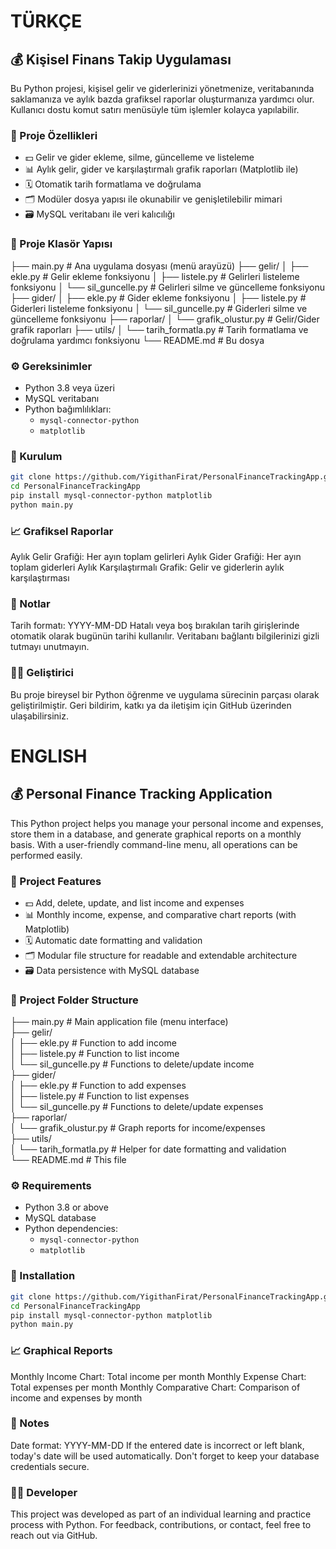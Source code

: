 # TÜRKÇE

## 💰 Kişisel Finans Takip Uygulaması

Bu Python projesi, kişisel gelir ve giderlerinizi yönetmenize, veritabanında saklamanıza ve aylık bazda grafiksel raporlar oluşturmanıza yardımcı olur. Kullanıcı dostu komut satırı menüsüyle tüm işlemler kolayca yapılabilir.

### 🚀 Proje Özellikleri

- 💵 Gelir ve gider ekleme, silme, güncelleme ve listeleme
- 📊 Aylık gelir, gider ve karşılaştırmalı grafik raporları (Matplotlib ile)
- 🗓️ Otomatik tarih formatlama ve doğrulama
- 🗂️ Modüler dosya yapısı ile okunabilir ve genişletilebilir mimari
- 🗃️ MySQL veritabanı ile veri kalıcılığı

### 🧱 Proje Klasör Yapısı

├── main.py                       # Ana uygulama dosyası (menü arayüzü) 
├── gelir/
│ ├── ekle.py                     # Gelir ekleme fonksiyonu 
│ ├── listele.py                  # Gelirleri listeleme fonksiyonu 
│ └── sil_guncelle.py             # Gelirleri silme ve güncelleme fonksiyonu 
├── gider/
│ ├── ekle.py                     # Gider ekleme fonksiyonu 
│ ├── listele.py                  # Giderleri listeleme fonksiyonu 
│ └── sil_guncelle.py             # Giderleri silme ve güncelleme fonksiyonu 
├── raporlar/
│ └── grafik_olustur.py           # Gelir/Gider grafik raporları 
├── utils/
│ └── tarih_formatla.py           # Tarih formatlama ve doğrulama yardımcı fonksiyonu 
└── README.md                     # Bu dosya 


### ⚙️ Gereksinimler

- Python 3.8 veya üzeri
- MySQL veritabanı
- Python bağımlılıkları:
  - `mysql-connector-python`
  - `matplotlib`

### 💾 Kurulum

```bash
git clone https://github.com/YigithanFirat/PersonalFinanceTrackingApp.git
cd PersonalFinanceTrackingApp
pip install mysql-connector-python matplotlib
python main.py
```

### 📈 Grafiksel Raporlar
Aylık Gelir Grafiği: Her ayın toplam gelirleri
Aylık Gider Grafiği: Her ayın toplam giderleri
Aylık Karşılaştırmalı Grafik: Gelir ve giderlerin aylık karşılaştırması

### 📌 Notlar
Tarih formatı: YYYY-MM-DD
Hatalı veya boş bırakılan tarih girişlerinde otomatik olarak bugünün tarihi kullanılır.
Veritabanı bağlantı bilgilerinizi gizli tutmayı unutmayın.

### 👨‍💻 Geliştirici
Bu proje bireysel bir Python öğrenme ve uygulama sürecinin parçası olarak geliştirilmiştir.
Geri bildirim, katkı ya da iletişim için GitHub üzerinden ulaşabilirsiniz.

# ENGLISH

## 💰 Personal Finance Tracking Application

This Python project helps you manage your personal income and expenses, store them in a database, and generate graphical reports on a monthly basis. With a user-friendly command-line menu, all operations can be performed easily.

### 🚀 Project Features

- 💵 Add, delete, update, and list income and expenses
- 📊 Monthly income, expense, and comparative chart reports (with Matplotlib)
- 🗓️ Automatic date formatting and validation
- 🗂️ Modular file structure for readable and extendable architecture
- 🗃️ Data persistence with MySQL database

### 🧱 Project Folder Structure

├── main.py                       # Main application file (menu interface)  
├── gelir/  
│   ├── ekle.py                   # Function to add income  
│   ├── listele.py                # Function to list income  
│   └── sil_guncelle.py           # Functions to delete/update income  
├── gider/  
│   ├── ekle.py                   # Function to add expenses  
│   ├── listele.py                # Function to list expenses  
│   └── sil_guncelle.py           # Functions to delete/update expenses  
├── raporlar/  
│   └── grafik_olustur.py         # Graph reports for income/expenses  
├── utils/  
│   └── tarih_formatla.py         # Helper for date formatting and validation  
└── README.md                     # This file  

### ⚙️ Requirements

- Python 3.8 or above  
- MySQL database  
- Python dependencies:  
  - `mysql-connector-python`  
  - `matplotlib`  

### 💾 Installation

```bash
git clone https://github.com/YigithanFirat/PersonalFinanceTrackingApp.git
cd PersonalFinanceTrackingApp
pip install mysql-connector-python matplotlib
python main.py
```

### 📈 Graphical Reports
Monthly Income Chart: Total income per month
Monthly Expense Chart: Total expenses per month
Monthly Comparative Chart: Comparison of income and expenses by month

### 📌 Notes
Date format: YYYY-MM-DD
If the entered date is incorrect or left blank, today's date will be used automatically.
Don't forget to keep your database credentials secure.

### 👨‍💻 Developer
This project was developed as part of an individual learning and practice process with Python.
For feedback, contributions, or contact, feel free to reach out via GitHub.